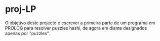 # proj-LP
O objetivo deste projecto é escrever a primeira parte de um programa em PROLOG para resolver puzzles hashi, de agora em diante designados apenas por “puzzles”.
